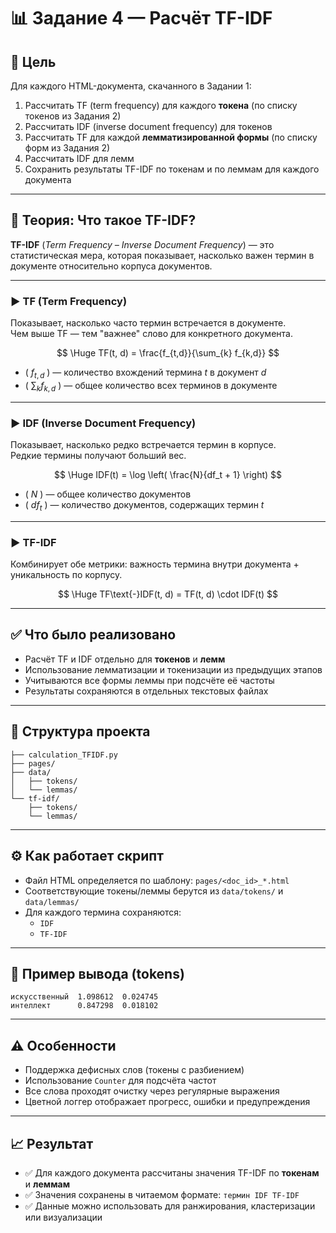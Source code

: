 # 📊 Задание 4 — Расчёт TF-IDF

## 📌 Цель

Для каждого HTML-документа, скачанного в Задании 1:

1. Рассчитать TF (term frequency) для каждого **токена** (по списку токенов из Задания 2)
2. Рассчитать IDF (inverse document frequency) для токенов
3. Рассчитать TF для каждой **лемматизированной формы** (по списку форм из Задания 2)
4. Рассчитать IDF для лемм
5. Сохранить результаты TF-IDF по токенам и по леммам для каждого документа

---

## 📖 Теория: Что такое TF-IDF?

**TF-IDF** (*Term Frequency – Inverse Document Frequency*) — это статистическая мера, которая показывает, насколько важен термин в документе относительно корпуса документов.

---

### ▶️ TF (Term Frequency)

Показывает, насколько часто термин встречается в документе.  
Чем выше TF — тем "важнее" слово для конкретного документа.

$$
\Huge
TF(t, d) = \frac{f_{t,d}}{\sum_{k} f_{k,d}}
$$

- ( $f_{t,d}$ ) — количество вхождений термина $t$ в документ $d$  
- ( $\sum_{k} f_{k,d}$ ) — общее количество всех терминов в документе

---

### ▶️ IDF (Inverse Document Frequency)

Показывает, насколько редко встречается термин в корпусе.  
Редкие термины получают больший вес.

$$
\Huge
IDF(t) = \log \left( \frac{N}{df_t + 1} \right)
$$

- ( $N$ ) — общее количество документов  
- ( $df_t$ ) — количество документов, содержащих термин $t$

---

### ▶️ TF-IDF

Комбинирует обе метрики: важность термина внутри документа + уникальность по корпусу.

$$
\Huge
TF\text{-}IDF(t, d) = TF(t, d) \cdot IDF(t)
$$

---

## ✅ Что было реализовано

- Расчёт TF и IDF отдельно для **токенов** и **лемм**
- Использование лемматизации и токенизации из предыдущих этапов
- Учитываются все формы леммы при подсчёте её частоты
- Результаты сохраняются в отдельных текстовых файлах

---

## 📂 Структура проекта

```text
├── calculation_TFIDF.py
├── pages/
├── data/
│   ├── tokens/
│   └── lemmas/
└── tf-idf/
    ├── tokens/
    └── lemmas/
```

---

## ⚙️ Как работает скрипт

- Файл HTML определяется по шаблону: `pages/<doc_id>_*.html`
- Соответствующие токены/леммы берутся из `data/tokens/` и `data/lemmas/`
- Для каждого термина сохраняются:
  - `IDF`
  - `TF-IDF`

---

## 🧪 Пример вывода (tokens)

```
искусственный  1.098612  0.024745
интеллект      0.847298  0.018102
```

---

## ⚠️ Особенности

- Поддержка дефисных слов (токены с разбиением)
- Использование `Counter` для подсчёта частот
- Все слова проходят очистку через регулярные выражения
- Цветной логгер отображает прогресс, ошибки и предупреждения

---

## 📈 Результат

- ✅ Для каждого документа рассчитаны значения TF-IDF по **токенам** и **леммам**
- ✅ Значения сохранены в читаемом формате: `термин IDF TF-IDF`
- ✅ Данные можно использовать для ранжирования, кластеризации или визуализации
